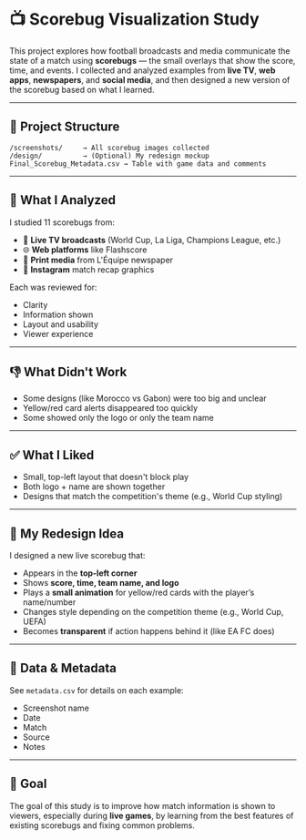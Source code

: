 # 📺 Scorebug Visualization Study

This project explores how football broadcasts and media communicate the state of a match using **scorebugs** — the small overlays that show the score, time, and events. I collected and analyzed examples from **live TV**, **web apps**, **newspapers**, and **social media**, and then designed a new version of the scorebug based on what I learned.

---

## 📁 Project Structure

```
/screenshots/     → All scorebug images collected  
/design/          → (Optional) My redesign mockup  
Final_Scorebug_Metadata.csv → Table with game data and comments  
```
---

## 🧠 What I Analyzed

I studied 11 scorebugs from:
- 🎥 **Live TV broadcasts** (World Cup, La Liga, Champions League, etc.)
- 🌐 **Web platforms** like Flashscore
- 📰 **Print media** from L'Équipe newspaper
- 📱 **Instagram** match recap graphics

Each was reviewed for:
- Clarity  
- Information shown  
- Layout and usability  
- Viewer experience  

---

## 👎 What Didn't Work

- Some designs (like Morocco vs Gabon) were too big and unclear  
- Yellow/red card alerts disappeared too quickly  
- Some showed only the logo or only the team name  

---

## ✅ What I Liked

- Small, top-left layout that doesn't block play  
- Both logo + name are shown together  
- Designs that match the competition's theme (e.g., World Cup styling)  

---

## 🎨 My Redesign Idea

I designed a new live scorebug that:
- Appears in the **top-left corner**  
- Shows **score, time, team name, and logo**  
- Plays a **small animation** for yellow/red cards with the player’s name/number  
- Changes style depending on the competition theme (e.g., World Cup, UEFA)  
- Becomes **transparent** if action happens behind it (like EA FC does)  

---

## 💾 Data & Metadata

See `metadata.csv` for details on each example:
- Screenshot name  
- Date  
- Match  
- Source  
- Notes  

---

## 📌 Goal

The goal of this study is to improve how match information is shown to viewers, especially during **live games**, by learning from the best features of existing scorebugs and fixing common problems.
